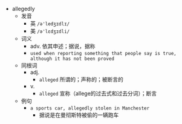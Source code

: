 - allegedly
  - 发音
    - 英 `/ə'ledʒɪdlɪ/`
    - 美 `/ə'lɛdʒɪdli/`
  - 词义
    - adv. 依其申述；据说，据称
    - `used when reporting something that people say is true, although it has not been proved`
  - 同根词
    - adj.
      - `alleged` 所谓的；声称的；被断言的
    - v.
      - `alleged` 宣称（allege的过去式和过去分词）；断言
  - 例句
    - `a sports car, allegedly stolen in Manchester`
      - 据说是在曼彻斯特被偷的一辆跑车

